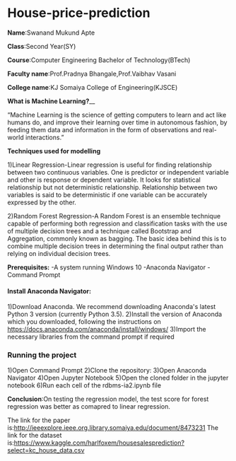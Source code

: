# House-price-prediction




**Name**:Swanand Mukund Apte



**Class**:Second Year(SY)




**Course**:Computer Engineering Bachelor of Technology(BTech)




**Faculty name**:Prof.Pradnya Bhangale,Prof.Vaibhav Vasani




**College name**:KJ Somaiya College of Engineering(KJSCE)



**What is Machine Learning?**__


“Machine Learning is the science of getting computers to learn and act like humans do, and improve their learning over time in autonomous fashion, by feeding them data and information in the form of observations and real-world interactions.”


**Techniques used for modelling**

1)Linear Regression-Linear regression is useful for finding relationship between two continuous variables. One is predictor or independent variable and other is response or dependent variable. It looks for statistical relationship but not deterministic relationship. Relationship between two variables is said to be deterministic if one variable can be accurately expressed by the other.

2)Random Forest Regression-A Random Forest is an ensemble technique capable of performing both regression and classification tasks with the use of multiple decision trees and a technique called Bootstrap and Aggregation, commonly known as bagging. The basic idea behind this is to combine multiple decision trees in determining the final output rather than relying on individual decision trees.

**Prerequisites:**
-A system running Windows 10
-Anaconda Navigator
-Command Prompt


#### Install Anaconda Navigator:
1)Download Anaconda. We recommend downloading Anaconda's latest Python 3 version (currently Python 3.5).
2)Install the version of Anaconda which you downloaded, following the instructions on https://docs.anaconda.com/anaconda/install/windows/
3)Import the necessary libraries from the command prompt if required


### Running the project
1)Open Command Prompt
2)Clone the repository:
3)Open Anaconda Navigator
4)Open Jupyter Notebook
5)Open the cloned folder in the jupyter notebook
6)Run each cell of the rdbms-ia2.ipynb file



**Conclusion**:On testing the regression model, the test score for forest regression was better as comapred to linear regression.


The link for the paper is:http://ieeexplore.ieee.org.library.somaiya.edu/document/8473231
The link for the dataset is:https://www.kaggle.com/harlfoxem/housesalesprediction?select=kc_house_data.csv
